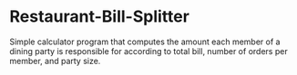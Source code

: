 # Restaurant-Bill-Splitter
Simple calculator program that computes the amount each member of a dining party is responsible for according to total bill, number of orders per member, and party size.
